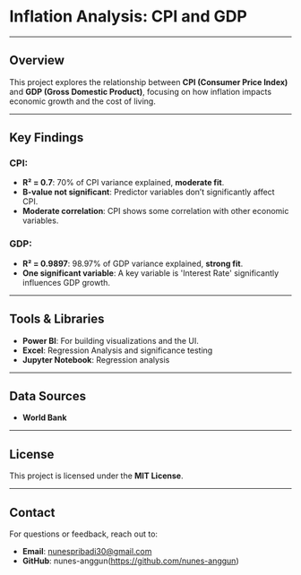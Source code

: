 # Inflation Analysis: CPI and GDP

---

## Overview

This project explores the relationship between **CPI (Consumer Price Index)** and **GDP (Gross Domestic Product)**, focusing on how inflation impacts economic growth and the cost of living.

---

## Key Findings

### CPI:
- **R² = 0.7**: 70% of CPI variance explained, **moderate fit**.
- **B-value not significant**: Predictor variables don’t significantly affect CPI.
- **Moderate correlation**: CPI shows some correlation with other economic variables.

### GDP:
- **R² = 0.9897**: 98.97% of GDP variance explained, **strong fit**.
- **One significant variable**: A key variable is 'Interest Rate' significantly influences GDP growth.

---

## Tools & Libraries

- **Power BI**: For building visualizations and the UI.
- **Excel**: Regression Analysis and significance testing
- **Jupyter Notebook**: Regression analysis
---

## Data Sources

- **World Bank**

---

## License

This project is licensed under the **MIT License**.

---

## Contact

For questions or feedback, reach out to:

- **Email**: nunespribadi30@gmail.com
- **GitHub**: nunes-anggun(https://github.com/nunes-anggun)
